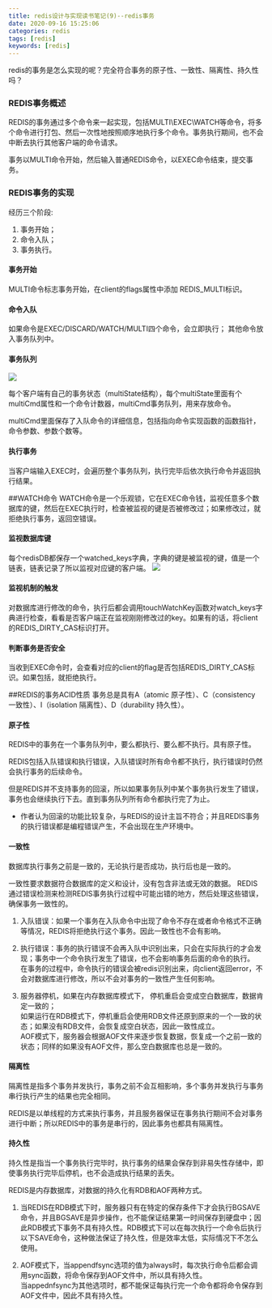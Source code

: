```yaml
---
title: redis设计与实现读书笔记(9)--redis事务
date: 2020-09-16 15:25:06
categories: redis
tags: [redis]
keywords: [redis]
---
```

redis的事务是怎么实现的呢？完全符合事务的原子性、一致性、隔离性、持久性吗？

<!---more--->

### REDIS事务概述
REDIS的事务通过多个命令来一起实现，包括MULTI\EXEC\WATCH等命令，将多个命令进行打包、然后一次性地按照顺序地执行多个命令。事务执行期间，也不会中断去执行其他客户端的命令请求。

事务以MULTI命令开始，然后输入普通REDIS命令，以EXEC命令结束，提交事务。

### REDIS事务的实现
经历三个阶段:
1. 事务开始；
2. 命令入队；
3. 事务执行。

#### 事务开始
MULTI命令标志事务开始，在client的flags属性中添加 REDIS_MULTI标识。

#### 命令入队
如果命令是EXEC/DISCARD/WATCH/MULTI四个命令，会立即执行；
其他命令放入事务队列中。

#### 事务队列
![](https://jaroffertree.oss-cn-hongkong.aliyuncs.com/20200917160745.png)

每个客户端有自己的事务状态（multiState结构），每个multiState里面有个multiCmd属性和一个命令计数器，multiCmd事务队列，用来存放命令。

multiCmd里面保存了入队命令的详细信息，包括指向命令实现函数的函数指针，命令参数、参数个数等。

#### 执行事务
当客户端输入EXEC时，会遍历整个事务队列，执行完毕后依次执行命令并返回执行结果。

##WATCH命令
WATCH命令是一个乐观锁，它在EXEC命令钱，监视任意多个数据库的键，然后在EXEC执行时，检查被监视的键是否被修改过；如果修改过，就拒绝执行事务，返回空错误。

#### 监视数据库键
每个redisDB都保存一个watched_keys字典，字典的键是被监视的键，值是一个链表，链表记录了所以监视对应键的客户端。
![](https://jaroffertree.oss-cn-hongkong.aliyuncs.com/20200918171230.png)

#### 监视机制的触发
对数据库进行修改的命令，执行后都会调用touchWatchKey函数对watch_keys字典进行检查，看看是否客户端正在监视刚刚修改过的key。如果有的话，将client的REDIS_DIRTY_CAS标识打开。

#### 判断事务是否安全
当收到EXEC命令时，会查看对应的client的flag是否包括REDIS_DIRTY_CAS标识。如果包括，就拒绝执行。

##REDIS的事务ACID性质
事务总是具有A（atomic 原子性）、C（consistency 一致性）、I（isolation 隔离性）、D（durability 持久性）。

#### 原子性
REDIS中的事务在一个事务队列中，要么都执行、要么都不执行。具有原子性。

REDIS包括入队错误和执行错误，入队错误时所有命令都不执行，执行错误时仍然会执行事务的后续命令。

但是REDIS并不支持事务的回滚，所以如果事务队列中某个事务执行发生了错误，事务也会继续执行下去。直到事务队列所有命令都执行完了为止。

* 作者认为回滚的功能比较复杂，与REDIS的设计主旨不符合；并且REDIS事务的执行错误都是编程错误产生，不会出现在生产环境中。

#### 一致性
数据库执行事务之前是一致的，无论执行是否成功，执行后也是一致的。

一致性要求数据符合数据库的定义和设计，没有包含非法或无效的数据。
REDIS通过错误检测来检测REDIS事务执行过程中可能出错的地方，然后处理这些错误，确保事务一致性的。

1. 入队错误：如果一个事务在入队命令中出现了命令不存在或者命令格式不正确等情况，REDIS将拒绝执行这个事务。因此一致性也不会有影响。

2. 执行错误：事务的执行错误不会再入队中识别出来，只会在实际执行的才会发现；事务中一个命令执行发生了错误，也不会影响事务后面的命令的执行。<br>在事务的过程中，命令执行的错误会被redis识别出来，向client返回error，不会对数据库进行修改，所以不会对事务的一致性产生任何影响。

3. 服务器停机，如果在内存数据库模式下， 停机重启会变成空白数据库，数据肯定一致的；<br>如果运行在RDB模式下，停机重启会使用RDB文件还原到原来的一个一致的状态；如果没有RDB文件，会恢复成空白状态，因此一致性成立。<br>AOF模式下，服务器会根据AOF文件来逐步恢复数据，恢复成一个之前一致的状态；同样的如果没有AOF文件，那么空白数据库也总是一致的。

#### 隔离性
隔离性是指多个事务并发执行，事务之前不会互相影响，多个事务并发执行与事务串行执行产生的结果也完全相同。

REDIS是以单线程的方式来执行事务，并且服务器保证在事务执行期间不会对事务进行中断；所以REDIS中的事务是串行的，因此事务也都具有隔离性。

#### 持久性
持久性是指当一个事务执行完毕时，执行事务的结果会保存到非易失性存储中，即使事务执行完毕后停机，也不会造成执行结果的丢失。

REDIS是内存数据库，对数据的持久化有RDB和AOF两种方式。
1. 当REDIS在RDB模式下时，服务器只有在特定的保存条件下才会执行BGSAVE命令，并且BGSAVE是异步操作，也不能保证结果第一时间保存到硬盘中；因此RDB模式下事务不具有持久性。RDB模式下可以在每次执行一个命令后执行以下SAVE命令，这种做法保证了持久性，但是效率太低，实际情况下不怎么使用。

2. AOF模式下，当appendfsync选项的值为always时，每次执行命令后都会调用sync函数，将命令保存到AOF文件中，所以具有持久性。<br>当appednfsync为其他选项时，都不能保证每执行完一个命令都将命令保存到AOF文件中，因此不具有持久性。
